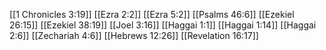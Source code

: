 [[1 Chronicles 3:19]]
[[Ezra 2:2]]
[[Ezra 5:2]]
[[Psalms 46:6]]
[[Ezekiel 26:15]]
[[Ezekiel 38:19]]
[[Joel 3:16]]
[[Haggai 1:1]]
[[Haggai 1:14]]
[[Haggai 2:6]]
[[Zechariah 4:6]]
[[Hebrews 12:26]]
[[Revelation 16:17]]
